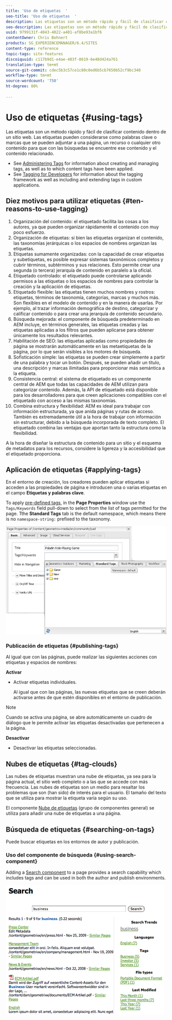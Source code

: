```yaml
---
title: 'Uso de etiquetas  '
seo-title: 'Uso de etiquetas  '
description: Las etiquetas son un método rápido y fácil de clasificar contenido dentro de un sitio web. Las etiquetas pueden considerarse como palabras clave o marcas que se pueden adjuntar a una página, un recurso o cualquier otro contenido para que con las búsquedas se encuentre ese contenido y el contenido relacionado.
seo-description: Las etiquetas son un método rápido y fácil de clasificar contenido dentro de un sitio web. Las etiquetas pueden considerarse como palabras clave o marcas que se pueden adjuntar a una página, un recurso o cualquier otro contenido para que con las búsquedas se encuentre ese contenido y el contenido relacionado.
uuid: 9799131f-4043-4022-a401-af8be93a1bf6
contentOwner: Chris Bohnert
products: SG_EXPERIENCEMANAGER/6.4/SITES
content-type: reference
topic-tags: site-features
discoiquuid: c117b9d1-e4ae-403f-8619-6e48d424a761
translation-type: tm+mt
source-git-commit: cdec5b3c57ce1c80c0ed6b5cb7650b52cf9bc340
workflow-type: tm+mt
source-wordcount: '758'
ht-degree: 80%

---
```



# Uso de etiquetas  {#using-tags}

Las etiquetas son un método rápido y fácil de clasificar contenido dentro de un sitio web. Las etiquetas pueden considerarse como palabras clave o marcas que se pueden adjuntar a una página, un recurso o cualquier otro contenido para que con las búsquedas se encuentre ese contenido y el contenido relacionado.

* See [Administering Tags](/help/sites-administering/tags.md) for information about creating and managing tags, as well as to which content tags have been applied.
* See [Tagging for Developers](/help/sites-developing/tags.md) for information about the tagging framework as well as including and extending tags in custom applications.

## Diez motivos para utilizar etiquetas {#ten-reasons-to-use-tagging}

1. Organización del contenido: el etiquetado facilita las cosas a los autores, ya que pueden organizar rápidamente el contenido con muy poco esfuerzo.
1. Organización de etiquetas: si bien las etiquetas organizan el contenido, las taxonomías jerárquicas o los espacios de nombres organizan las etiquetas.
1. Etiquetas sumamente organizadas: con la capacidad de crear etiquetas y subetiquetas, es posible expresar sistemas taxonómicos completos y cubrir términos, subtérminos y sus relaciones. Esto permite crear una segunda (o tercera) jerarquía de contenido en paralelo a la oficial.
1. Etiquetado controlado: el etiquetado puede controlarse aplicando permisos a las etiquetas o los espacios de nombres para controlar la creación y la aplicación de etiquetas.
1. Etiquetado flexible: las etiquetas tienen muchos nombres y rostros: etiquetas, términos de taxonomía, categorías, marcas y muchos más. Son flexibles en el modelo de contenido y en la manera de usarlas. Por ejemplo, al trazar información demográfica de destino, categorizar y calificar contenido o para crear una jerarquía de contenido secundario.
1. Búsqueda mejorada: el componente de búsqueda predeterminado en AEM incluye, en términos generales, las etiquetas creadas y las etiquetas aplicadas a los filtros que pueden aplicarse para obtener únicamente los resultados relevantes.
1. Habilitación de SEO: las etiquetas aplicadas como propiedades de página se mostrarán automáticamente en las metaetiquetas de la página, por lo que serán visibles a los motores de búsqueda.
1. Sofisticación simple: las etiquetas se pueden crear simplemente a partir de una palabra y tocar un botón. Después, se pueden añadir un título, una descripción y marcas ilimitadas para proporcionar más semántica a la etiqueta.
1. Consistencia central: el sistema de etiquetado es un componente central de AEM que todas las capacidades de AEM utilizan para categorizar contenido. Además, la API de etiquetado está disponible para los desarrolladores para que creen aplicaciones compatibles con el etiquetado con acceso a las mismas taxonomías.
1. Combina estructura y flexibilidad: AEM es ideal para trabajar con información estructurada, ya que anida páginas y rutas de acceso. También es extremadamente útil a la hora de trabajar con información sin estructurar, debido a la búsqueda incorporada de texto completo. El etiquetado combina las ventajas que aportan tanto la estructura como la flexibilidad.

A la hora de diseñar la estructura de contenido para un sitio y el esquema de metadatos para los recursos, considere la ligereza y la accesibilidad que el etiquetado proporciona.

## Aplicación de etiquetas   {#applying-tags}

En el entorno de creación, los creadores pueden aplicar etiquetas si acceden a las propiedades de página e introducen una o varias etiquetas en el campo **Etiquetas y palabras clave**.

To apply [pre-defined tags](/help/sites-administering/tags.md), in the **Page Properties** window use the `Tags/Keywords` field pull-down to select from the list of tags permitted for the page. Tthe **Standard Tags** tab is the default namespace, which means there is no `namespace-string:` prefixed to the taxonomy.

![chlimage_1-2](assets/chlimage_1-2.png)

### Publicación de etiquetas {#publishing-tags}

Al igual que con las páginas, puede realizar las siguientes acciones con etiquetas y espacios de nombres:

**Activar**

* Activar etiquetas individuales.

   Al igual que con las páginas, las nuevas etiquetas que se creen deberán activarse antes de que estén disponibles en el entorno de publicación.

>[!NOTE]
>
>Cuando se activa una página, se abre automáticamente un cuadro de diálogo que le permite activar las etiquetas desactivadas que pertenecen a la página.

**Desactivar**

* Desactivar las etiquetas seleccionadas.

## Nubes de etiquetas {#tag-clouds}

Las nubes de etiquetas muestran una nube de etiquetas, ya sea para la página actual, el sitio web completo o a las que se accede con más frecuencia. Las nubes de etiquetas son un medio para resaltar los problemas que son (han sido) de interés para el usuario. El tamaño del texto que se utiliza para mostrar la etiqueta varía según su uso.

El componente [Nube de etiquetas](/help/sites-classic-ui-authoring/classic-page-author-edit-mode.md#tag-cloud) (grupo de componentes general) se utiliza para añadir una nube de etiquetas a una página.

## Búsqueda de etiquetas {#searching-on-tags}

Puede buscar etiquetas en los entornos de autor y publicación.

### Uso del componente de búsqueda {#using-search-component}

Adding a [Search component](/help/sites-classic-ui-authoring/classic-page-author-edit-mode.md#search) to a page provides a search capability which includes tags and can be used in both the author and publish environments.

![climage_1-3](assets/chlimage_1-3.png)


